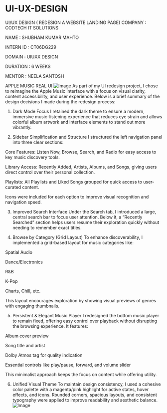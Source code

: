 # UI-UX-DESIGN 
UI/UX DESIGN ( REDESIGN A WEBSITE LANDING PAGE)
COMPANY : CODTECH IT SOLUTIONS

NAME : SHUBHAM KUMAR MAHTO

INTERN ID : CT06DG229

DOMAIN : UIUXX DESIGN

DURATION : 6 WEEKS

MENTOR : NEELA SANTOSH

APPLE MUSIC 
REAL UI
![Image](https://github.com/user-attachments/assets/84d4bcb7-013e-46c5-b4f7-e7665978820b)
As part of my UI redesign project, I chose to reimagine the Apple Music interface with a focus on visual clarity, content accessibility, and user experience. Below is a brief summary of the design decisions I made during the redesign process:

1. Dark Mode Focus
I retained the dark theme to ensure a modern, immersive music-listening experience that reduces eye strain and allows colorful album artwork and interface elements to stand out more vibrantly.

2. Sidebar Simplification and Structure
I structured the left navigation panel into three clear sections:

Core Features: Listen Now, Browse, Search, and Radio for easy access to key music discovery tools.

Library Access: Recently Added, Artists, Albums, and Songs, giving users direct control over their personal collection.

Playlists: All Playlists and Liked Songs grouped for quick access to user-curated content.

Icons were included for each option to improve visual recognition and navigation speed.

3. Improved Search Interface
Under the Search tab, I introduced a large, central search bar to focus user attention. Below it, a “Recently Searched” section helps users resume their exploration quickly without needing to remember exact titles.

4. Browse by Category (Grid Layout)
To enhance discoverability, I implemented a grid-based layout for music categories like:

Spatial Audio

Dance/Electronics

R&B

K-Pop

Charts, Chill, etc.

This layout encourages exploration by showing visual previews of genres with engaging thumbnails.

5. Persistent & Elegant Music Player
I redesigned the bottom music player to remain fixed, offering easy control over playback without disrupting the browsing experience. It features:

Album cover preview

Song title and artist

Dolby Atmos tag for quality indication

Essential controls like play/pause, forward, and volume slider

This minimalist approach keeps the focus on content while offering utility.

6. Unified Visual Theme
To maintain design consistency, I used a cohesive color palette with a magenta/pink highlight for active states, hover effects, and icons. Rounded corners, spacious layouts, and consistent typography were applied to improve readability and aesthetic balance.
![Image](https://github.com/user-attachments/assets/82772799-2a50-46e6-a417-96334adb64ba)
